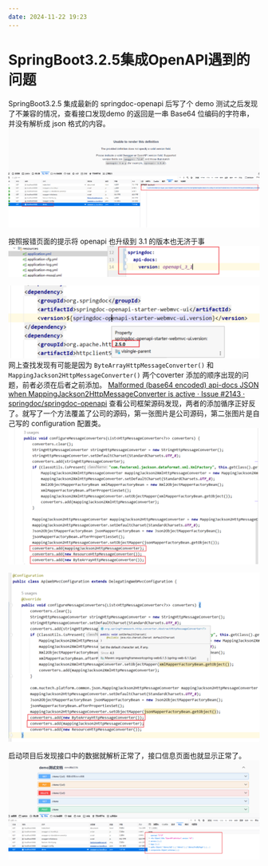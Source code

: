 ```yaml
---
date: 2024-11-22 19:23
---
```


# SpringBoot3.2.5集成OpenAPI遇到的问题

SpringBoot3.2.5 集成最新的 springdoc-openapi 后写了个 demo 测试之后发现了不兼容的情况，查看接口发现demo 的返回是一串 Base64 位编码的字符串，并没有解析成 json 格式的内容。
![](media/image2.png)

按照报错页面的提示将 openapi 也升级到 3.1 的版本也无济于事
![](media/image3.png)

![](media/image.png)
网上查找发现有可能是因为 `ByteArrayHttpMessageConverter()` 和 `MappingJackson2HttpMessageConverter()` 两个coverter 添加的顺序出现的问题，前者必须在后者之前添加。
[Malformed \(base64 encoded\) api-docs JSON when MappingJackson2HttpMessageConverter is active · Issue \#2143 · springdoc/springdoc-openapi](https://github.com/springdoc/springdoc-openapi/issues/2143)
查看公司框架源码发现，两者的添加循序正好反了。就写了一个方法覆盖了公司的源码，第一张图片是公司源码，第二张图片是自己写的 configuration 配置类。
![](media/image4.png)

![](media/image5.png)

启动项目后发现接口中的数据就解析正常了，接口信息页面也就显示正常了。
![](media/2024-11-22-19-31-02.png)